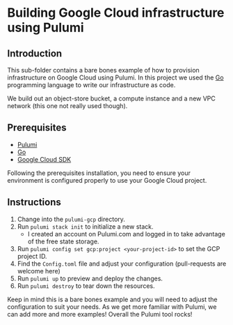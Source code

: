 # Building Google Cloud infrastructure using Pulumi
## Introduction
This sub-folder contains a bare bones example of how to provision infrastructure on Google Cloud using Pulumi.
In this project we used the [Go](https://golang.org/) programming language to write our infrastructure as code.

We build out an object-store bucket, a compute instance and a new VPC network (this one not really used though).
## Prerequisites
- [Pulumi](https://www.pulumi.com/docs/get-started/install/)
- [Go](https://golang.org/doc/install)
- [Google Cloud SDK](https://cloud.google.com/sdk/docs/install)

Following the prerequisites installation, you need to ensure your environment is configured properly to use your
Google Cloud project. 


## Instructions
1. Change into the `pulumi-gcp` directory.
2. Run `pulumi stack init` to initialize a new stack. 
   * I created an account on Pulumi.com and logged in to take advantage of the free state storage.
3. Run `pulumi config set gcp:project <your-project-id>` to set the GCP project ID.
4. Find the `Config.toml` file and adjust your configuration (pull-requests are welcome here)
5. Run `pulumi up` to preview and deploy the changes.
6. Run `pulumi destroy` to tear down the resources.

Keep in mind this is a bare bones example and you will need to adjust the configuration to suit your needs.
As we get more familiar with Pulumi, we can add more and more examples! Overall the Pulumi tool rocks!

